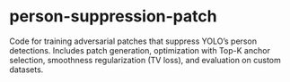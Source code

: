 # person-suppression-patch
Code for training adversarial patches that suppress YOLO’s person detections. Includes patch generation, optimization with Top-K anchor selection, smoothness regularization (TV loss), and evaluation on custom datasets.
